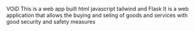 VOiD
This is a web app built html javascript tailwind and Flask
It is a web application that allows the buying and seling of goods and services with good security and safety measures
